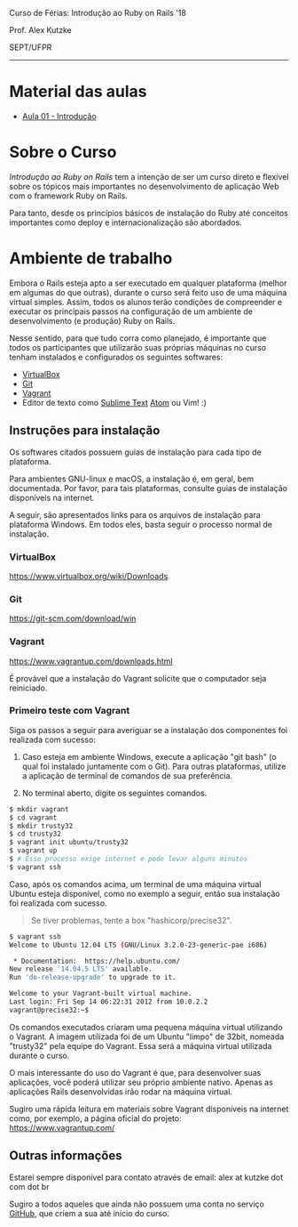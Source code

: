 Curso de Férias: Introdução ao Ruby on Rails '18

Prof. Alex Kutzke

SEPT/UFPR

---

# Material das aulas

* [Aula 01 - Introdução](01.md)

# Sobre o Curso

*Introdução ao Ruby on Rails* tem a intenção de ser um curso direto e flexível sobre os tópicos mais importantes no desenvolvimento de aplicação Web com o framework Ruby on Rails.

Para tanto, desde os princípios básicos de instalação do Ruby até conceitos importantes como deploy e internacionalização são abordados.

# Ambiente de trabalho

Embora o Rails esteja apto a ser executado em qualquer plataforma (melhor em algumas do que outras), durante o curso será feito uso de uma máquina virtual simples. Assim, todos os alunos terão condições de compreender e executar os principais passos na configuração de um ambiente de desenvolvimento (e produção) Ruby on Rails.

Nesse sentido, para que tudo corra como planejado, é importante que todos os participantes que utilizarão suas próprias máquinas no curso tenham instalados e configurados os seguintes softwares:

* [VirtualBox]
* [Git]
* [Vagrant]
* Editor de texto como [Sublime Text] [Atom] ou Vim! :)

## Instruções para instalação

Os softwares citados possuem guias de instalação para cada tipo de plataforma.

Para ambientes GNU-linux e macOS, a instalação é, em geral, bem documentada.
Por favor, para tais plataformas, consulte guias de instalação disponíveis na internet.

A seguir, são apresentados links para os arquivos de instalação para plataforma Windows. Em todos eles, basta seguir o processo normal de instalação.

### VirtualBox

https://www.virtualbox.org/wiki/Downloads

### Git

https://git-scm.com/download/win

### Vagrant

https://www.vagrantup.com/downloads.html

É provável que a instalação do Vagrant solicite que o computador seja reiniciado.

### Primeiro teste com Vagrant

Siga os passos a seguir para averiguar se a instalação dos componentes foi realizada com sucesso:

1) Caso esteja em ambiente Windows, execute a aplicação "git bash" (o qual foi instalado juntamente com o Git). Para outras plataformas, utilize a aplicação de terminal de comandos de sua preferência.

2) No terminal aberto, digite os seguintes comandos.

```bash
$ mkdir vagrant
$ cd vagrant
$ mkdir trusty32
$ cd trusty32
$ vagrant init ubuntu/trusty32
$ vagrant up
$ # Esse processo exige internet e pode levar alguns minutos
$ vagrant ssh
```

Caso, após os comandos acima, um terminal de uma máquina virtual Ubuntu esteja disponível, como no exemplo a seguir, então sua instalação foi realizada com sucesso.

> Se tiver problemas, tente a box "hashicorp/precise32".

```bash
$ vagrant ssh
Welcome to Ubuntu 12.04 LTS (GNU/Linux 3.2.0-23-generic-pae i686)

 * Documentation:  https://help.ubuntu.com/
New release '14.04.5 LTS' available.
Run 'do-release-upgrade' to upgrade to it.

Welcome to your Vagrant-built virtual machine.
Last login: Fri Sep 14 06:22:31 2012 from 10.0.2.2
vagrant@precise32:~$
```

Os comandos executados criaram uma pequena máquina virtual utilizando o Vagrant. A imagem utilizada foi de um Ubuntu "limpo" de 32bit, nomeada "trusty32" pela equipe do Vagrant. Essa será a máquina virtual utilizada durante o curso.

O mais interessante do uso do Vagrant é que, para desenvolver suas aplicações, você poderá utilizar seu próprio ambiente nativo. Apenas as aplicações Rails desenvolvidas irão rodar na máquina virtual.

Sugiro uma rápida leitura em materiais sobre Vagrant disponíveis na internet como, por exemplo, a página oficial do projeto: https://www.vagrantup.com/

## Outras informações

Estarei sempre disponível para contato através de email: alex at kutzke dot com dot br

Sugiro a todos aqueles que ainda não possuem uma conta no serviço [GitHub], que criem a sua até início do curso.

[VirtualBox]: https://www.virtualbox.org/wiki/Downloads
[Git]: https://git-scm.com/downloads
[Vagrant]: https://www.vagrantup.com/
[Sublime Text]: https://www.sublimetext.com/
[GitHub]: http://www.github.com
[Atom]: https://atom.io
